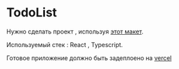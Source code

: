# TodoList

Нужно сделать проект , используя [этот макет](https://www.figma.com/file/IY97ByXZgNeuCh2HjZqTvB/%F0%9F%8C%8E-Free-Blog-Template-Design-(Community)?node-id=118%3A1910&t=hBBEYiUKg2lMi2s0-0).

 Используемый стек : React , Typescript. 
 
 Готовое приложение должно быть задеплоено на [vercel](https://vercel.com/)
 
